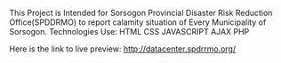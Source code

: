 This Project is Intended for Sorsogon Provincial Disaster Risk Reduction Office(SPDDRMO) to report  calamity situation of Every Municipality of Sorsogon. 
Technologies Use:
HTML
CSS
JAVASCRIPT
AJAX
PHP

Here is the link to live preview: http://datacenter.spdrrmo.org/
